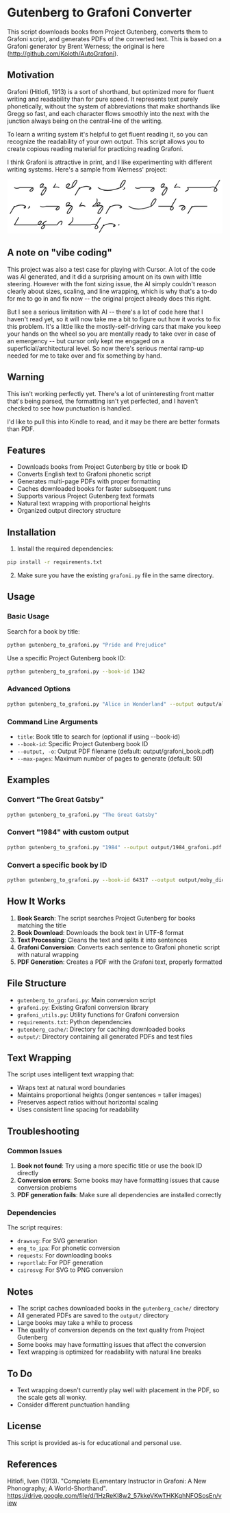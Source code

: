 # Gutenberg to Grafoni Converter

This script downloads books from Project Gutenberg, converts them to Grafoni script, and generates PDFs of the converted text.
This is based on a Grafoni generator by Brent Werness; the original is here (http://github.com/Koloth/AutoGrafoni).


## Motivation

Grafoni (Hitlofi, 1913) is a sort of shorthand, but optimized more for fluent writing and readability than for pure speed. It
represents text purely phonetically, without the system of abbreviations that make shorthands like Gregg so
fast, and each character flows smoothly into the next with the junction always being on the central-line of
the writing.

To learn a writing system it's helpful to get fluent reading it, so you can recognize the
readability of your own output. This script allows you to create copious reading material for
practicing reading Grafoni.

I think Grafoni is attractive in print, and I like experimenting with different writing systems.
Here's a sample from Werness' project:

![Grafoni Sample](grafoni_sample.png)


## A note on "vibe coding"

This project was also a test case for playing with Cursor.  A lot of the code was AI generated,
and it did a surprising amount on its own with little steering. However with the font sizing issue, 
the AI simply couldn't reason clearly about sizes, scaling, and line wrapping, which is why that's a
to-do for me to go in and fix now -- the original project already does this right.  

But I see a serious limitation with AI -- there's a lot of code here that I haven't read yet, so it 
will now take me a bit to figure out how it works to fix this problem. It's a little like the
mostly-self-driving cars that make you keep your hands on the wheel so you are mentally ready to
take over in case of an emergency -- but cursor only kept me engaged on
a superficial/architectural level. So now there's serious mental ramp-up needed for me to take over
and fix something by hand.

## Warning

This isn't working perfectly yet.  There's a lot of uninteresting front matter that's being parsed,
the formatting isn't yet perfected, and I haven't checked to see how punctuation is handled.

I'd like to pull this into Kindle to read, and it may be there are better formats than PDF.

## Features

- Downloads books from Project Gutenberg by title or book ID
- Converts English text to Grafoni phonetic script
- Generates multi-page PDFs with proper formatting
- Caches downloaded books for faster subsequent runs
- Supports various Project Gutenberg text formats
- Natural text wrapping with proportional heights
- Organized output directory structure

## Installation

1. Install the required dependencies:
```bash
pip install -r requirements.txt
```

2. Make sure you have the existing `grafoni.py` file in the same directory.

## Usage

### Basic Usage

Search for a book by title:
```bash
python gutenberg_to_grafoni.py "Pride and Prejudice"
```

Use a specific Project Gutenberg book ID:
```bash
python gutenberg_to_grafoni.py --book-id 1342
```

### Advanced Options

```bash
python gutenberg_to_grafoni.py "Alice in Wonderland" --output output/alice_grafoni.pdf --max-pages 20
```

### Command Line Arguments

- `title`: Book title to search for (optional if using --book-id)
- `--book-id`: Specific Project Gutenberg book ID
- `--output, -o`: Output PDF filename (default: output/grafoni_book.pdf)
- `--max-pages`: Maximum number of pages to generate (default: 50)

## Examples

### Convert "The Great Gatsby"
```bash
python gutenberg_to_grafoni.py "The Great Gatsby"
```

### Convert "1984" with custom output
```bash
python gutenberg_to_grafoni.py "1984" --output output/1984_grafoni.pdf --max-pages 30
```

### Convert a specific book by ID
```bash
python gutenberg_to_grafoni.py --book-id 64317 --output output/moby_dick_grafoni.pdf
```

## How It Works

1. **Book Search**: The script searches Project Gutenberg for books matching the title
2. **Book Download**: Downloads the book text in UTF-8 format
3. **Text Processing**: Cleans the text and splits it into sentences
4. **Grafoni Conversion**: Converts each sentence to Grafoni phonetic script with natural wrapping
5. **PDF Generation**: Creates a PDF with the Grafoni text, properly formatted

## File Structure

- `gutenberg_to_grafoni.py`: Main conversion script
- `grafoni.py`: Existing Grafoni conversion library
- `grafoni_utils.py`: Utility functions for Grafoni conversion
- `requirements.txt`: Python dependencies
- `gutenberg_cache/`: Directory for caching downloaded books
- `output/`: Directory containing all generated PDFs and test files

## Text Wrapping

The script uses intelligent text wrapping that:
- Wraps text at natural word boundaries
- Maintains proportional heights (longer sentences = taller images)
- Preserves aspect ratios without horizontal scaling
- Uses consistent line spacing for readability

## Troubleshooting

### Common Issues

1. **Book not found**: Try using a more specific title or use the book ID directly
2. **Conversion errors**: Some books may have formatting issues that cause conversion problems
3. **PDF generation fails**: Make sure all dependencies are installed correctly

### Dependencies

The script requires:
- `drawsvg`: For SVG generation
- `eng_to_ipa`: For phonetic conversion
- `requests`: For downloading books
- `reportlab`: For PDF generation
- `cairosvg`: For SVG to PNG conversion

## Notes

- The script caches downloaded books in the `gutenberg_cache/` directory
- All generated PDFs are saved to the `output/` directory
- Large books may take a while to process
- The quality of conversion depends on the text quality from Project Gutenberg
- Some books may have formatting issues that affect the conversion
- Text wrapping is optimized for readability with natural line breaks

## To Do
- Text wrapping doesn't currently play well with placement in the PDF, so the
  scale gets all wonky.
- Consider different punctuation handling


## License

This script is provided as-is for educational and personal use. 

## References

Hitlofi, Iven (1913). "Complete ELementary Instructor in Grafoni: A New Phonography; A World-Shorthand". https://drive.google.com/file/d/1HzReKI8w2_57kkeVKwTHKKghNFOSosEn/view